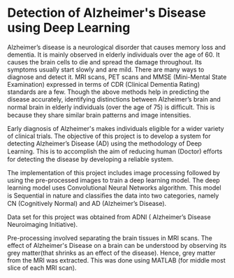 # Detection of Alzheimer's Disease using Deep Learning
 Alzheimer’s disease is a neurological disorder that causes memory loss and dementia. It is mainly observed in elderly individuals over the age of 60. It causes the brain cells to die and spread the damage throughout. Its symptoms usually start slowly and are mild. There are many ways to diagnose and detect it. MRI scans, PET scans and MMSE (Mini-Mental State Examination) expressed in terms of CDR (Clinical Dementia Rating) standards are a few. Though the above methods help in predicting the disease accurately, identifying distinctions between Alzheimer’s brain and normal brain in elderly individuals (over the age of 75) is diﬃcult. This is because they share similar brain patterns and image intensities. 

 Early diagnosis of Alzheimer's makes individuals eligible for a wider variety of clinical trials. The objective of this project is to develop a system for detecting Alzheimer’s Disease (AD) using the methodology of Deep Learning. This is to accomplish the aim of reducing human (Doctor) eﬀorts for detecting the disease by developing a reliable system. 

 The implementation of this project includes image processing followed by using the pre-processed images to train a deep learning model. The deep learning model uses Convolutional Neural Networks algorithm. This model is Sequential in nature and classiﬁes the data into two categories, namely CN (Cognitively Normal) and AD (Alzheimer’s Disease). 

Data set for this project was obtained from ADNI ( Alzheimer’s Disease Neuroimaging Initiative). 

 Pre-processing involved separating the brain tissues in MRI scans. The effect of Alzheimer's Disease on a brain can be understood by observing its grey matter(that shrinks as an effect of the disease). Hence, grey matter from the MRI was extracted. This was done using MATLAB (for middle most slice of each MRI scan).  
